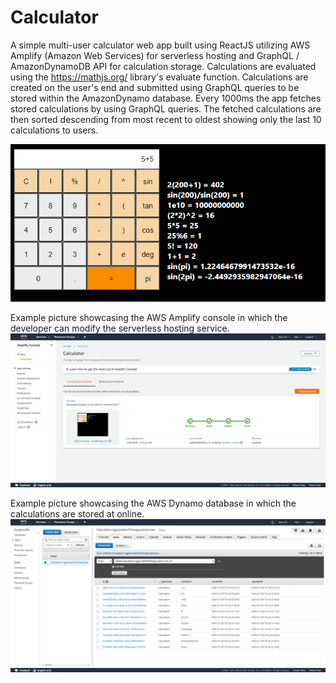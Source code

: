 # Calculator
 
A simple multi-user calculator web app built using ReactJS utilizing AWS Amplify (Amazon Web Services) for serverless hosting and GraphQL / AmazonDynamoDB API for calculation storage. Calculations are evaluated using the https://mathjs.org/ library's evaluate function. Calculations are created on the user's end and submitted using GraphQL queries to be stored within the AmazonDynamo database. Every 1000ms the app fetches stored calculations by using GraphQL queries. The fetched calculations are then sorted descending from most recent to oldest showing only the last 10 calculations to users.

![Calculator Web App Example](https://raw.githubusercontent.com/vince145/Calculator/master/pictures/Calculator%20Web%20App%20Example.PNG)


Example picture showcasing the AWS Amplify console in which the developer can modify the serverless hosting service.
![AWS Amplify Console Example](https://raw.githubusercontent.com/vince145/Calculator/master/pictures/AWS%20Amplify%20Console%20example.PNG)


Example picture showcasing the AWS Dynamo database in which the calculations are stored at online.
![AWS DynamoDB Example](https://raw.githubusercontent.com/vince145/Calculator/master/pictures/AWS%20DynamoDB%20example.PNG)
